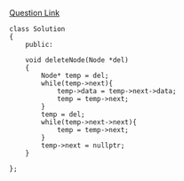 [Question Link](https://practice.geeksforgeeks.org/problems/delete-without-head-pointer/1/#)

```
class Solution
{
    public:

    void deleteNode(Node *del)
    {
        Node* temp = del;
        while(temp->next){
            temp->data = temp->next->data;
            temp = temp->next;
        }
        temp = del;
        while(temp->next->next){
            temp = temp->next;
        }
        temp->next = nullptr;
    }

};
```

